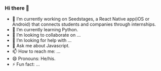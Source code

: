 ### Hi there 👋

- 🔭 I’m currently working on Seedstages, a React Native app(iOS or Android) that connects students and companies through internships.
- 🌱 I’m currently learning Python.
- 👯 I’m looking to collaborate on ...
- 🤔 I’m looking for help with ...
- 💬 Ask me about Javascript.
- 📫 How to reach me: ...
- 😄 Pronouns: He/his.
- ⚡ Fun fact: ...
